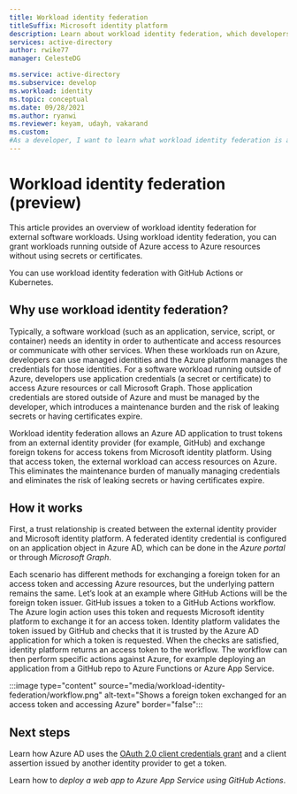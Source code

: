 ```yaml
---
title: Workload identity federation 
titleSuffix: Microsoft identity platform
description: Learn about workload identity federation, which developers use to grant workloads running outside of Azure access to Azure resources without using secrets or certificates. This eliminates the need for developers to store and maintain long-lived secrets or certificates outside of Azure.
services: active-directory
author: rwike77
manager: CelesteDG

ms.service: active-directory
ms.subservice: develop
ms.workload: identity
ms.topic: conceptual
ms.date: 09/28/2021
ms.author: ryanwi
ms.reviewer: keyam, udayh, vakarand
ms.custom: 
#As a developer, I want to learn what workload identity federation is and why I should use it. 
---
```


# Workload identity federation (preview)
This article provides an overview of workload identity federation for external software workloads. Using workload identity federation, you can grant workloads running outside of Azure access to Azure resources without using secrets or certificates.

You can use workload identity federation with GitHub Actions or Kubernetes.

## Why use workload identity federation?

Typically, a software workload (such as an application, service, script, or container) needs an identity in order to authenticate and access resources or communicate with other services.  When these workloads run on Azure, developers can use managed identities and the Azure platform manages the credentials for those identities.  For a software workload running outside of Azure, developers use application credentials (a secret or certificate) to access Azure resources or call Microsoft Graph.  Those application credentials are stored outside of Azure and must be managed by the developer, which introduces a maintenance burden and the risk of leaking secrets or having certificates expire.

Workload identity federation allows an Azure AD application to trust tokens from an external identity provider (for example, GitHub) and exchange foreign tokens for access tokens from Microsoft identity platform.  Using that access token, the external workload can access resources on Azure. This eliminates the maintenance burden of manually managing credentials and eliminates the risk of leaking secrets or having certificates expire. 

## How it works
First, a trust relationship is created between the external identity provider and Microsoft identity platform. A federated identity credential is configured on an application object in Azure AD, which can be done in the *Azure portal* or through *Microsoft Graph*.

Each scenario has different methods for exchanging a foreign token for an access token and accessing Azure resources, but the underlying pattern remains the same. Let’s look at an example where GitHub Actions will be the foreign token issuer. GitHub issues a token to a GitHub Actions workflow. The Azure login action uses this token and requests Microsoft identity platform to exchange it for an access token. Identity platform validates the token issued by GitHub and checks that it is trusted by the Azure AD application for which a token is requested. When the checks are satisfied, identity platform returns an access token to the workflow. The workflow can then perform specific actions against Azure, for example deploying an application from a GitHub repo to Azure Functions or Azure App Service.  

:::image type="content" source="media/workload-identity-federation/workflow.png" alt-text="Shows a foreign token exchanged for an access token and accessing Azure" border="false":::


## Next steps
Learn how Azure AD uses the [OAuth 2.0 client credentials grant](v2-oauth2-client-creds-grant-flow.md#get-a-token) and a client assertion issued by another identity provider to get a token.

Learn how to *deploy a web app to Azure App Service using GitHub Actions*.
